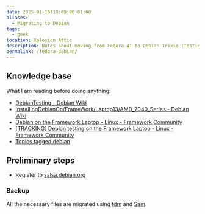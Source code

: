 ```yaml
---
date: 2025-01-16T18:09:00+01:00
aliases:
  - Migrating to Debian
tags:
  - geek
location: Xplosion Attic
description: Notes about moving from Fedora 41 to Debian Trixie (Testing, version 13) on my Framework Laptop 13.
permalink: /fedora-debian/
---
```

## Knowledge base

What I am reading before doing anything:

- [DebianTesting - Debian Wiki](https://wiki.debian.org/DebianTesting)
- [InstallingDebianOn/FrameWork/Laptop13/AMD\_7040\_Series - Debian Wiki](https://wiki.debian.org/InstallingDebianOn/FrameWork/Laptop13/AMD_7040_Series)
- [Debian on the Framework Laptop - Linux - Framework Community](https://community.frame.work/t/debian-on-the-framework-laptop/40578)
- [\[TRACKING\] Debian testing on the Framework Laptop - Linux - Framework Community](https://community.frame.work/t/tracking-debian-testing-on-the-framework-laptop/14448)
- [Topics tagged debian](https://community.frame.work/tag/debian)

## Preliminary steps

- Register to [salsa.debian.org](https://salsa.debian.org/)

### Backup

All the necessary files are migrated using [tdm](tdm.md) and [Sam](Sam.md).
